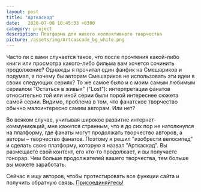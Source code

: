 ```yaml
---
layout: post
title: "Арткаскад"
date:   2020-07-08 10:45:33 +0300
category: project
description: Платформа для живого коллективного творчества
picture: /assets/img/Artcascade_bg_white.png
---
```

Часто ли с вами случается такое, что после прочтения какой-либо книги или просмотра какого-либо фильма вам хочется сочинить продолжение? Однажды я прочитал один фанфик на Смешариков и подумал, а почему бы авторам Смешариков не использовать эти идеи в своих следующих сериях? То же самое было и с моим самым любимым сериалом "Остаться в живых" ("Lost"): интерпретации фанатов относительно той или иной серии были порой интереснее сюжета самой серии. Видимо, проблема в том, что фанатское творчество обычно малоинтересно самим авторам. Или нет?

Во всяком случае, учитывая широкое развитие интернет-коммуникаций, мне кажется странным, что я до сих пор не натолкнулся на платформу, где фанаты могут продолжать творчество авторов, а авторы – творчество фанатов. Поэтому я решил "изобрести велосипед" и сделать свою платформу, которую я назвал "Арткаскад". Вы размещаете свой контент, его кто-то продолжает, и вы получаете гонорар. Чем больше продолжателей вашего творчества, тем больше вы можете заработать.

Сейчас я ищу авторов, чтобы протестировать все функции сайта и получить обратную связь. [Присоединяйтесь!](https://artcascade.site/accounts/signup/)